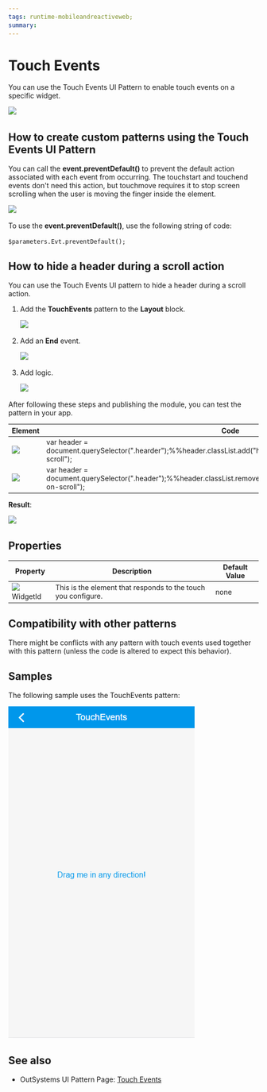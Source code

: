 ```yaml
---
tags: runtime-mobileandreactiveweb;  
summary: 
---
```


# Touch Events 

You can use the Touch Events UI Pattern to enable touch events on a specific widget.

![](images/touch_events_utilities.png)

## How to create custom patterns using the Touch Events UI Pattern

You can call the **event.preventDefault()** to prevent the default action associated with each event from occurring. The touchstart and touchend events don't need this action, but touchmove requires it to stop screen scrolling when the user is moving the finger inside the element.

![](images/touch_events_custom_patterns.png)

To use the **event.preventDefault()**, use the following string of code:

`$parameters.Evt.preventDefault();`

## How to hide a header during a scroll action

You can use the Touch Events UI pattern to hide a header during a scroll action.

1. Add the **TouchEvents** pattern to the **Layout** block.

    ![](images/touch_events_layour.png)

1. Add an **End** event.

    ![](images/add_end_event.png)

1. Add logic.

    ![](images/touch_events_logic.png)

After following these steps and publishing the module, you can test the pattern in your app.

Element | Code
---|---  
![](images/JS_hide.png) |  var header = document.querySelector(".hearder");%%header.classList.add("hide");%%header.classList.add("header-on-scroll");  
![](images/JS_show.png) |  var header = document.querySelector(".header");%%header.classList.remove("hide");%%header.classList.remove("header-on-scroll");  
  
**Result**:

![](images/TouchEvents_EndResult.gif)

## Properties

**Property** |  **Description** |  **Default Value**  
---|---|---  
![](images/input.png) WidgetId  |  This is the element that responds to the touch you configure.  |  none  

## Compatibility with other patterns

There might be conflicts with any pattern with touch events used together with this pattern (unless the code is altered to expect this behavior).

## Samples

The following sample uses the TouchEvents pattern:

![](images/TouchEvents-Sample-1.PNG)

## See also

* OutSystems UI Pattern Page: [Touch Events](https://outsystemsui.outsystems.com/OutSystemsUIWebsite/PatternDetail?PatternId=78)
